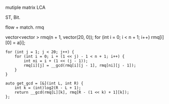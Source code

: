 mutiple matrix
LCA

ST, Bit.

flow + match.
rmq





   vector<vector<int> > rmq(n + 1, vector<int>(20, 0));
    for (int i = 0; i < n + 1; i++) rmq[i][0] = a[i];

    for (int j = 1; j < 20; j++) {
        for (int i = 0; i + (1 << j) - 1 < n + 1; i++) {
            int ni = i + (1 << (j - 1));
            rmq[i][j] = __gcd(rmq[i][j - 1], rmq[ni][j - 1]);
        }
    }

    auto get_gcd = [&](int L, int R) {
        int k = (int)log2(R - L + 1);
        return __gcd(rmq[L][k], rmq[R - (1 << k) + 1][k]);
    };